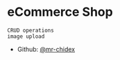 # eCommerce Shop

```
CRUD operations
image upload
```

- Github: [@mr-chidex](https://github.com/mr-chidex)
